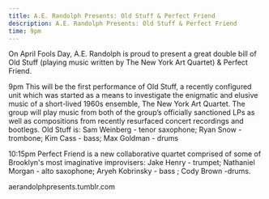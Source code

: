 ```yaml
---
title: A.E. Randolph Presents: Old Stuff & Perfect Friend
description: A.E. Randolph Presents: Old Stuff & Perfect Friend
time: 9pm
---
```


On April Fools Day, A.E. Randolph is proud to present a great double bill of Old Stuff (playing music written by The New York Art Quartet) & Perfect Friend. 

9pm
This will be the first performance of Old Stuff, a recently configured unit which was started as a means to investigate the enigmatic and elusive music of a short-lived 1960s ensemble, The New York Art Quartet. The group will play music from both of the group’s officially sanctioned LPs as well as compositions from recently resurfaced concert recordings and bootlegs. Old Stuff is: Sam Weinberg - tenor saxophone; Ryan Snow - trombone; Kim Cass - bass; Max Goldman - drums

10:15pm
Perfect Friend is a new collaborative quartet comprised of some of Brooklyn's most imaginative improvisers: Jake Henry - trumpet; Nathaniel Morgan - alto saxophone; Aryeh Kobrinsky - bass ; Cody Brown -drums.

aerandolphpresents.tumblr.com